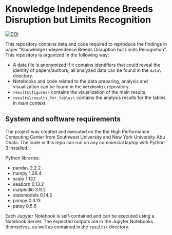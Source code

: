 # Knowledge Independence Breeds Disruption but Limits Recognition

[![DOI](https://zenodo.org/badge/991603851.svg)](https://doi.org/10.5281/zenodo.15534384)

This repository contains data and code required to reproduce the findings in paper "Knowledge Independence Breeds Disruption but Limits Recognition". This repository is organized in the following way:

- A data file is anonymized if it contains identifiers that could reveal the identity of papers/authors; all analyzed data can be found in the `data\` directory.
- Notebooks and code related to the data preparing, analysis and visualization can be found in the `notebooks\` repository.
- `results\figures\` contains the visualization of the main results.
- `results\results_for_tables\` contains the analysis results for the tables in main context.


## System and software requirements

The project was created and executed on the the High Performance Computing Center from Southwest University and New York University Abu Dhabi. The code in this repo can run on any commercial laptop with Python 3 installed.

Python libraries:

- pandas 2.2.2
- numpy 1.26.4
- scipy 1.13.1
- seaborn 0.13.2
- matplotlib 3.9.2
- statsmodels 0.14.2
- psmpy 0.3.13
- patsy 0.5.6


Each Jupyter Notebook is self-contained and can be executed using a Notebook Server. The expected outputs are in the Jupyter Notebooks themselves, as well as contained in the `results\` directory.
